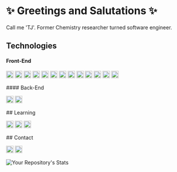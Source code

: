 # ✨ Greetings and Salutations ✨
<p> Call me 'TJ'. Former Chemistry researcher turned software engineer. </p>

## Technologies
#### Front-End
<p float="left">
  <img src="https://img.shields.io/badge/-ReactJs-61DAFB?logo=react&logoColor=white&style=for-the-badge" height="20px" />
  <img src="https://img.shields.io/badge/css3-%231572B6.svg?style=for-the-badge&logo=css3&logoColor=white" height="20px" />
  <img src="https://img.shields.io/badge/html5-%23E34F26.svg?style=for-the-badge&logo=html5&logoColor=white" height="20px" />
  <img src="https://img.shields.io/badge/javascript-%23323330.svg?style=for-the-badge&logo=javascript&logoColor=%23F7DF1E" height="20px" />
  <img src="https://img.shields.io/badge/markdown-%23000000.svg?style=for-the-badge&logo=markdown&logoColor=white" height="20px" />
  <img src="https://img.shields.io/badge/chart.js-F5788D.svg?style=for-the-badge&logo=chart.js&logoColor=white" height="20px" />
  <img src="https://img.shields.io/badge/jquery-%230769AD.svg?style=for-the-badge&logo=jquery&logoColor=white" height="20px" />
  <img src="https://img.shields.io/badge/MUI-%230081CB.svg?style=for-the-badge&logo=material-ui&logoColor=white" height="20px" />
  <img src="https://img.shields.io/badge/NPM-%23000000.svg?style=for-the-badge&logo=npm&logoColor=white" height="20px" />
  <img src="https://img.shields.io/badge/node.js-6DA55F?style=for-the-badge&logo=node.js&logoColor=white" height="20px" />
  <img src="https://img.shields.io/badge/react-%2320232a.svg?style=for-the-badge&logo=react&logoColor=%2361DAFB" height="20px" />
  <img src="https://img.shields.io/badge/React_Router-CA4245?style=for-the-badge&logo=react-router&logoColor=white" height="20px" />
  <img src="https://img.shields.io/badge/redux-%23593d88.svg?style=for-the-badge&logo=redux&logoColor=white" height="20px" />
</p>
#### Back-End
<p float="left">
  <img src="https://img.shields.io/badge/-ReactJs-61DAFB?logo=react&logoColor=white&style=for-the-badge" height="20px" />
  <img src="https://img.shields.io/badge/express.js-%23404d59.svg?style=for-the-badge&logo=express&logoColor=%2361DAFB" height="20px" />
  
</p>
## Learning
<p float="left">
  <img src="https://img.shields.io/badge/c%23-%23239120.svg?style=for-the-badge&logo=c-sharp&logoColor=white" height="20px" />
  <img src="https://img.shields.io/badge/.NET-5C2D91?style=for-the-badge&logo=.net&logoColor=white" height="20px" />
  <img src="https://img.shields.io/badge/bootstrap-%23563D7C.svg?style=for-the-badge&logo=bootstrap&logoColor=white" height="20px" />
</p>
## Contact 
<p float="left">
  <img src="https://img.shields.io/badge/Gmail-D14836?style=for-the-badge&logo=gmail&logoColor=white" height="20px" />
  <img src="https://img.shields.io/badge/linkedin-%230077B5.svg?style=for-the-badge&logo=linkedin&logoColor=white" height="20px" />
</p>


<!--
**AVLynch5/AVLynch5** is a ✨ _special_ ✨ repository because its `README.md` (this file) appears on your GitHub profile.

Here are some ideas to get you started:

- 🔭 I’m currently working on ...
- 🌱 I’m currently learning ...
- 👯 I’m looking to collaborate on ...
- 🤔 I’m looking for help with ...
- 💬 Ask me about ...
- 📫 How to reach me: ...
- 😄 Pronouns: ...
- ⚡ Fun fact: ...
-->

![Your Repository's Stats](https://github-readme-stats.vercel.app/api?username=AVLynch5&show_icons=true)
